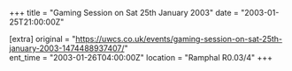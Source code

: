 +++
title = "Gaming Session on Sat 25th January 2003"
date = "2003-01-25T21:00:00Z"

[extra]
original = "https://uwcs.co.uk/events/gaming-session-on-sat-25th-january-2003-1474488937407/"    
ent_time = "2003-01-26T04:00:00Z"
location = "Ramphal R0.03/4"
+++



